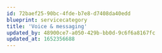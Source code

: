 ```yaml
---
id: 72baef25-90bc-4fde-b7e8-d7408da40edd
blueprint: servicecategory
title: 'Voice & messaging'
updated_by: 48900ce7-a050-429b-bb0d-9c6f6a8167fc
updated_at: 1652356688
---
```

